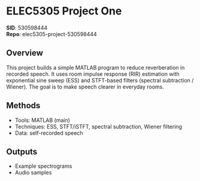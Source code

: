 # ELEC5305 Project One

**SID**: 530598444  
**Repo**: elec5305-project-530598444  

## Overview
This project builds a simple MATLAB program to reduce reverberation in recorded speech. It uses room impulse response (RIR) estimation with exponential sine sweep (ESS) and STFT-based filters (spectral subtraction / Wiener). The goal is to make speech clearer in everyday rooms.

## Methods
- Tools: MATLAB (main)
- Techniques: ESS, STFT/iSTFT, spectral subtraction, Wiener filtering  
- Data: self-recorded speech 

## Outputs
- Example spectrograms
- Audio samples
